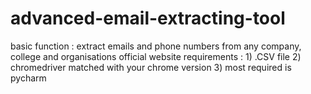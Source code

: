 # advanced-email-extracting-tool
basic function : extract emails and phone numbers from any company, college and organisations official website
requirements : 1) .CSV file
               2) chromedriver matched with your chrome version
               3) most required is pycharm

